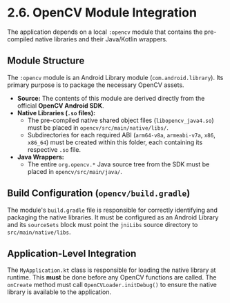 # 2.6. OpenCV Module Integration

The application depends on a local `:opencv` module that contains the pre-compiled native libraries
and their Java/Kotlin wrappers.

## Module Structure

The `:opencv` module is an Android Library module (`com.android.library`). Its primary purpose is to
package the necessary OpenCV assets.

* **Source:** The contents of this module are derived directly from the official **OpenCV Android
  SDK**.
* **Native Libraries (`.so` files):**
    * The pre-compiled native shared object files (`libopencv_java4.so`) must be placed in
      `opencv/src/main/native/libs/`.
    * Subdirectories for each required ABI (`arm64-v8a`, `armeabi-v7a`, `x86`, `x86_64`) must be
      created within this folder, each containing its respective `.so` file.
* **Java Wrappers:**
    * The entire `org.opencv.*` Java source tree from the SDK must be placed in
      `opencv/src/main/java/`.

## Build Configuration (`opencv/build.gradle`)

The module's `build.gradle` file is responsible for correctly identifying and packaging the native
libraries. It must be configured as an Android Library and its `sourceSets` block must point the
`jniLibs` source directory to `src/main/native/libs`.

## Application-Level Integration

The `MyApplication.kt` class is responsible for loading the native library at runtime. This **must**
be done before any OpenCV functions are called. The `onCreate` method must call
`OpenCVLoader.initDebug()` to ensure the native library is available to the application.